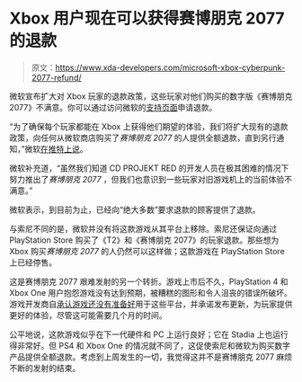 # Xbox 用户现在可以获得赛博朋克 2077 的退款

> 原文：<https://www.xda-developers.com/microsoft-xbox-cyberpunk-2077-refund/>

微软宣布扩大对 Xbox 玩家的退款政策，这些玩家对他们购买的数字版《赛博朋克 2077》不满意。你可以通过访问微软的[支持页面](https://support.xbox.com/en-US/help/subscriptions-billing/buy-games-apps/refund-orders)申请退款。

“为了确保每个玩家都能在 Xbox 上获得他们期望的体验，我们将扩大现有的退款政策，向任何从微软商店购买了*赛博朋克 2077* 的人提供全额退款，直到另行通知，”微软[在推特上说](https://twitter.com/XboxSupport/status/1339983446865801224?s=20)。

微软补充道，“虽然我们知道 CD PROJEKT RED 的开发人员在极其困难的情况下努力推出了*赛博朋克 2077* ，但我们也意识到一些玩家对旧游戏机上的当前体验不满意。”

微软表示，到目前为止，已经向“绝大多数”要求退款的顾客提供了退款。

与索尼不同的是，微软并没有将这款游戏从其平台上移除。索尼还保证向通过 PlayStation Store 购买了《T2》和《赛博朋克 2077》的玩家退款。那些想为 Xbox 购买*赛博朋克 2077* 的人仍然可以这样做；这款游戏在 PlayStation Store 上已经停售。

这是赛博朋克 2077 艰难发射的另一个转折。游戏上市后不久，PlayStation 4 和 Xbox One 用户抱怨游戏没有达到预期，被糟糕的图形和令人沮丧的错误所破坏。游戏开发商自[承认游戏还没有准备好](https://www.xda-developers.com/cyberpunk-2077-wasnt-ready-ps4-and-xbox-one-x/)用于这些平台，并承诺发布更新，为玩家提供更好的体验，尽管这可能需要几个月的时间。

公平地说，这款游戏似乎在下一代硬件和 PC 上运行良好；它在 Stadia 上也运行得非常好。但 PS4 和 Xbox One 的情况就不同了，这促使索尼和微软为购买数字产品提供全额退款。考虑到上周发生的一切，我觉得这并不是赛博朋克 2077 麻烦不断的发射的结束。